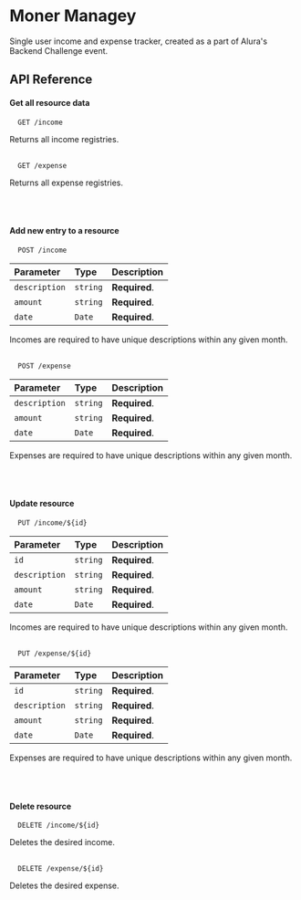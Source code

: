 
# Moner Managey

Single user income and expense tracker, created as a part of Alura's Backend Challenge event.

## API Reference

#### Get all resource data

```
  GET /income
```
Returns all income registries.
<br><br>

```
  GET /expense
```
Returns all expense registries.

<br><br>

#### Add new entry to a resource

```
  POST /income
```

| Parameter          | Type     | Description   |
| :----------------- | :------- | :------------ |
| `description`      | `string` | **Required**. |
| `amount`           | `string` | **Required**. |
| `date `            | `Date`   | **Required**. |

Incomes are required to have unique descriptions within any given month.
<br>
<br>
```
  POST /expense
```

| Parameter          | Type     | Description   |
| :----------------- | :------- | :------------ |
| `description`      | `string` | **Required**. |
| `amount`           | `string` | **Required**. |
| `date `            | `Date`   | **Required**. |

Expenses are required to have unique descriptions within any given month.

<br><br>

#### Update resource

```
  PUT /income/${id}
```

| Parameter          | Type     | Description   |
| :----------------- | :------- | :------------ |
| `id`               | `string` | **Required**. |
| `description`      | `string` | **Required**. |
| `amount`           | `string` | **Required**. |
| `date `            | `Date`   | **Required**. |

Incomes are required to have unique descriptions within any given month.
<br>
<br>
```
  PUT /expense/${id}
```

| Parameter          | Type     | Description   |
| :----------------- | :------- | :------------ |
| `id`               | `string` | **Required**. |
| `description`      | `string` | **Required**. |
| `amount`           | `string` | **Required**. |
| `date `            | `Date`   | **Required**. |

Expenses are required to have unique descriptions within any given month.

<br><br>

#### Delete resource

```
  DELETE /income/${id}
```
Deletes the desired income.
<br>
<br>
```
  DELETE /expense/${id}
```
Deletes the desired expense.
